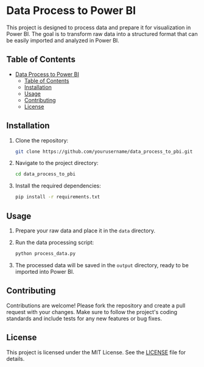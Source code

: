 # Data Process to Power BI

This project is designed to process data and prepare it for visualization in Power BI. The goal is to transform raw data into a structured format that can be easily imported and analyzed in Power BI.

## Table of Contents

- [Data Process to Power BI](#data-process-to-power-bi)
  - [Table of Contents](#table-of-contents)
  - [Installation](#installation)
  - [Usage](#usage)
  - [Contributing](#contributing)
  - [License](#license)

## Installation

1. Clone the repository:

    ```sh
    git clone https://github.com/yourusername/data_process_to_pbi.git
    ```

2. Navigate to the project directory:

    ```sh
    cd data_process_to_pbi
    ```

3. Install the required dependencies:

    ```sh
    pip install -r requirements.txt
    ```

## Usage

1. Prepare your raw data and place it in the `data` directory.
2. Run the data processing script:

    ```sh
    python process_data.py
    ```

3. The processed data will be saved in the `output` directory, ready to be imported into Power BI.

## Contributing

Contributions are welcome! Please fork the repository and create a pull request with your changes. Make sure to follow the project's coding standards and include tests for any new features or bug fixes.

## License

This project is licensed under the MIT License. See the [LICENSE](LICENSE) file for details.
